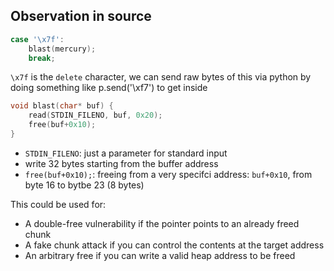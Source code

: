 ## Observation in source 

```c
case '\x7f':
    blast(mercury);
    break;
```
`\x7f` is the `delete` character, we can send raw bytes of this via python by doing something like p.send('\xf7') to get inside

```c
void blast(char* buf) {
    read(STDIN_FILENO, buf, 0x20);
    free(buf+0x10);
}
```

- `STDIN_FILENO`: just a parameter for standard input
- write 32 bytes starting from the buffer address
- `free(buf+0x10);`: freeing from a very specifci address: `buf+0x10`, from byte 16 to bytbe 23 (8 bytes)

This could be used for:

- A double-free vulnerability if the pointer points to an already freed chunk
- A fake chunk attack if you can control the contents at the target address
- An arbitrary free if you can write a valid heap address to be freed
